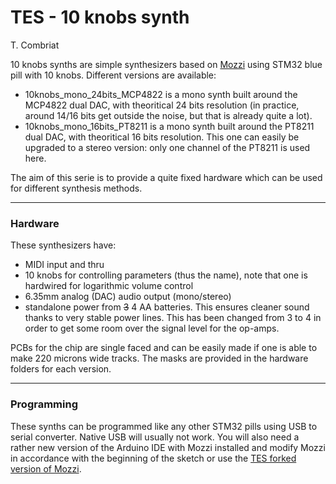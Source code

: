 # TES - 10 knobs synth
T. Combriat

10 knobs synths are simple synthesizers based on [Mozzi](https://github.com/sensorium/Mozzi) using STM32 blue pill with 10 knobs. Different versions are available:

  - 10knobs_mono_24bits_MCP4822 is a mono synth built around the MCP4822 dual DAC, with theoritical 24 bits resolution (in practice, around 14/16 bits get outside the noise, but that is already quite a lot).
  - 10knobs_mono_16bits_PT8211 is a mono synth built around the PT8211 dual DAC, with theoritical 16 bits resolution. This one can easily be upgraded to a stereo version: only one channel of the PT8211 is used here.


The aim of this serie is to provide a quite fixed hardware which can be used for different synthesis methods.


***

### Hardware
These synthesizers have: 
* MIDI input and thru
* 10 knobs for controlling parameters (thus the name), note that one is hardwired for logarithmic volume control
* 6.35mm analog (DAC) audio output (mono/stereo)
* standalone power from ~~3~~ 4 AA batteries. This ensures cleaner sound thanks to very stable power lines. This has been changed from 3 to 4 in order to get some room over the signal level for the op-amps.

PCBs for the chip are single faced and can be easily made if one is able to make 220 microns wide tracks. The masks are provided in the hardware folders for each version.

***

### Programming
These synths can be programmed like any other STM32 pills using USB to serial converter. Native USB will usually not work. You will  also need a rather new version of the Arduino IDE with Mozzi installed and modify Mozzi in accordance with the beginning of the sketch or use the [TES forked version of Mozzi](https://github.com/tomcombriat/Mozzi/tree/TES-stable).
